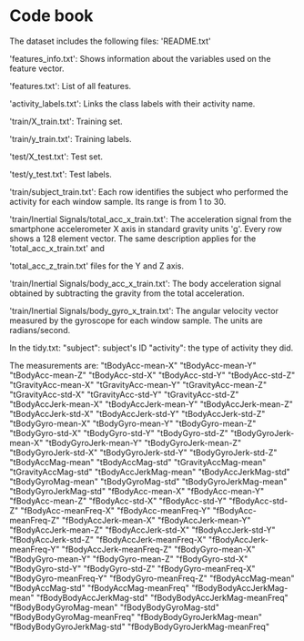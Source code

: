 # Code book

The dataset includes the following files:
'README.txt'

'features_info.txt': Shows information about the variables used on the feature vector.

'features.txt': List of all features.

'activity_labels.txt': Links the class labels with their activity name.

'train/X_train.txt': Training set.

'train/y_train.txt': Training labels.

'test/X_test.txt': Test set.

'test/y_test.txt': Test labels.

'train/subject_train.txt': Each row identifies the subject who performed the activity for each window sample. Its range is from 1 to 30.

'train/Inertial Signals/total_acc_x_train.txt': The acceleration signal from the smartphone accelerometer X axis in standard gravity units 'g'. Every row shows a 128 element vector. The same description applies for the 'total_acc_x_train.txt' and 

'total_acc_z_train.txt' files for the Y and Z axis. 

'train/Inertial Signals/body_acc_x_train.txt': The body acceleration signal obtained by subtracting the gravity from the total acceleration. 

'train/Inertial Signals/body_gyro_x_train.txt': The angular velocity vector measured by the gyroscope for each window sample. The units are radians/second. 

In the tidy.txt:
"subject": subject's ID
"activity": the type of activity they did.

The measurements are: 
"tBodyAcc-mean-X" 
"tBodyAcc-mean-Y" 
"tBodyAcc-mean-Z" 
"tBodyAcc-std-X" 
"tBodyAcc-std-Y" 
"tBodyAcc-std-Z" 
"tGravityAcc-mean-X" 
"tGravityAcc-mean-Y" 
"tGravityAcc-mean-Z" 
"tGravityAcc-std-X" 
"tGravityAcc-std-Y" 
"tGravityAcc-std-Z" 
"tBodyAccJerk-mean-X" 
"tBodyAccJerk-mean-Y" 
"tBodyAccJerk-mean-Z" 
"tBodyAccJerk-std-X" 
"tBodyAccJerk-std-Y" 
"tBodyAccJerk-std-Z" 
"tBodyGyro-mean-X" 
"tBodyGyro-mean-Y" 
"tBodyGyro-mean-Z" 
"tBodyGyro-std-X" 
"tBodyGyro-std-Y" 
"tBodyGyro-std-Z" 
"tBodyGyroJerk-mean-X" 
"tBodyGyroJerk-mean-Y" 
"tBodyGyroJerk-mean-Z" 
"tBodyGyroJerk-std-X"
"tBodyGyroJerk-std-Y" 
"tBodyGyroJerk-std-Z"
"tBodyAccMag-mean" 
"tBodyAccMag-std" 
"tGravityAccMag-mean" 
"tGravityAccMag-std" 
"tBodyAccJerkMag-mean" 
"tBodyAccJerkMag-std" 
"tBodyGyroMag-mean" 
"tBodyGyroMag-std" 
"tBodyGyroJerkMag-mean" 
"tBodyGyroJerkMag-std" 
"fBodyAcc-mean-X" 
"fBodyAcc-mean-Y" 
"fBodyAcc-mean-Z" 
"fBodyAcc-std-X" 
"fBodyAcc-std-Y" 
"fBodyAcc-std-Z" 
"fBodyAcc-meanFreq-X" 
"fBodyAcc-meanFreq-Y" 
"fBodyAcc-meanFreq-Z" 
"fBodyAccJerk-mean-X" 
"fBodyAccJerk-mean-Y" 
"fBodyAccJerk-mean-Z" 
"fBodyAccJerk-std-X" 
"fBodyAccJerk-std-Y" 
"fBodyAccJerk-std-Z" 
"fBodyAccJerk-meanFreq-X" 
"fBodyAccJerk-meanFreq-Y" 
"fBodyAccJerk-meanFreq-Z" 
"fBodyGyro-mean-X" 
"fBodyGyro-mean-Y" 
"fBodyGyro-mean-Z" 
"fBodyGyro-std-X" 
"fBodyGyro-std-Y" 
"fBodyGyro-std-Z" 
"fBodyGyro-meanFreq-X" 
"fBodyGyro-meanFreq-Y" 
"fBodyGyro-meanFreq-Z" 
"fBodyAccMag-mean" 
"fBodyAccMag-std" 
"fBodyAccMag-meanFreq" 
"fBodyBodyAccJerkMag-mean" 
"fBodyBodyAccJerkMag-std" 
"fBodyBodyAccJerkMag-meanFreq" 
"fBodyBodyGyroMag-mean" 
"fBodyBodyGyroMag-std" 
"fBodyBodyGyroMag-meanFreq" 
"fBodyBodyGyroJerkMag-mean" 
"fBodyBodyGyroJerkMag-std" 
"fBodyBodyGyroJerkMag-meanFreq"
